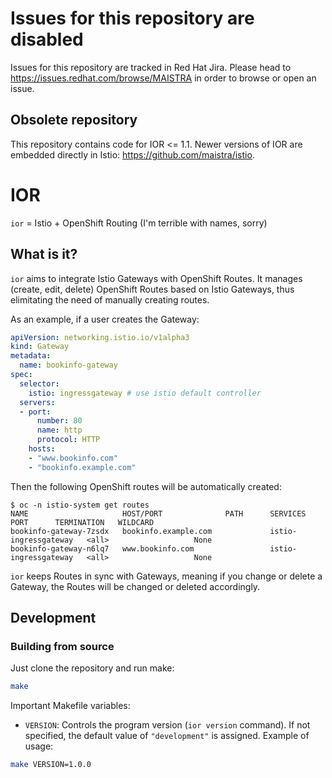 # Issues for this repository are disabled

Issues for this repository are tracked in Red Hat Jira. Please head to <https://issues.redhat.com/browse/MAISTRA> in order to browse or open an issue.

## Obsolete repository

This repository contains code for IOR <= 1.1. Newer versions of IOR are embedded directly in Istio: <https://github.com/maistra/istio>.

# IOR
`ior` = Istio + OpenShift Routing (I'm terrible with names, sorry)

## What is it?
`ior` aims to integrate Istio Gateways with OpenShift Routes. It manages (create, edit, delete) OpenShift Routes based on Istio Gateways, thus elimitating the need of manually creating routes.

As an example, if a user creates the Gateway:
```yaml
apiVersion: networking.istio.io/v1alpha3
kind: Gateway
metadata:
  name: bookinfo-gateway
spec:
  selector:
    istio: ingressgateway # use istio default controller
  servers:
  - port:
      number: 80
      name: http
      protocol: HTTP
    hosts:
    - "www.bookinfo.com"
    - "bookinfo.example.com"
```

Then the following OpenShift routes will be automatically created:
```
$ oc -n istio-system get routes
NAME                     HOST/PORT              PATH      SERVICES               PORT      TERMINATION   WILDCARD
bookinfo-gateway-7zsdx   bookinfo.example.com             istio-ingressgateway   <all>                   None
bookinfo-gateway-n6lq7   www.bookinfo.com                 istio-ingressgateway   <all>                   None
```

`ior` keeps Routes in sync with Gateways, meaning if you change or delete a Gateway, the Routes will be changed or deleted accordingly.

## Development

### Building from source

Just clone the repository and run make:
```sh
make
```

Important Makefile variables:
- `VERSION`: Controls the program version (`ior version` command). If not specified, the default value of `"development"` is assigned. Example of usage:
```sh
make VERSION=1.0.0
```
